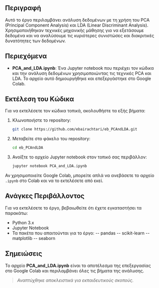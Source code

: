 ## Περιγραφή
Αυτό το έργο περιλαμβάνει ανάλυση δεδομένων με τη χρήση του PCA (Principal Component Analysis) και LDA (Linear Discriminant Analysis). Χρησιμοποιήθηκαν τεχνικές μηχανικής μάθησης για να εξετάσουμε δεδομένα και να αναλύσουμε τις κυριότερες συνιστώσες και διακριτικές δυνατότητες των δεδομένων.

## Περιεχόμενα

- **PCA_and_LDA.ipynb**: Ένα Jupyter notebook που περιέχει τον κώδικα και την ανάλυση δεδομένων χρησιμοποιώντας τις τεχνικές PCA και LDA. Το αρχείο αυτό δημιουργήθηκε και επεξεργάστηκε στο Google Colab.

## Εκτέλεση του Κώδικα
Για να εκτελέσετε τον κώδικα τοπικά, ακολουθήστε τα εξής βήματα:

1. Κλωνοποιήστε το repository:
   ```bash
   git clone https://github.com/ebairachtari/eb_PCAndLDA.git
   ```

2. Μεταβείτε στο φάκελο του repository:
   ```bash
   cd eb_PCAndLDA
   ```

3. Ανοίξτε το αρχείο Jupyter notebook στον τοπικό σας περιβάλλον:
   ```bash
   jupyter notebook PCA_and_LDA.ipynb
   ```

Αν χρησιμοποιείτε Google Colab, μπορείτε απλά να ανεβάσετε το αρχείο `.ipynb` στο Colab και να το εκτελέσετε από εκεί.

## Ανάγκες Περιβάλλοντος
Για να εκτελέσετε το έργο, βεβαιωθείτε ότι έχετε εγκαταστήσει τα παρακάτω:
- Python 3.x
- Jupyter Notebook
- Τα πακέτα που απαιτούνται για το έργο:
-- pandas
-- scikit-learn
-- matplotlib
-- seaborn

## Σημειώσεις
Το αρχείο **PCA_and_LDA.ipynb** είναι το αποτέλεσμα της επεξεργασίας στο Google Colab και περιλαμβάνει όλες τις βήματα της ανάλυσης.


>*Αναπτύχθηκε αποκλειστικά για εκπαιδευτικούς σκοπούς.*
